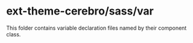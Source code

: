 # ext-theme-cerebro/sass/var

This folder contains variable declaration files named by their component class.
